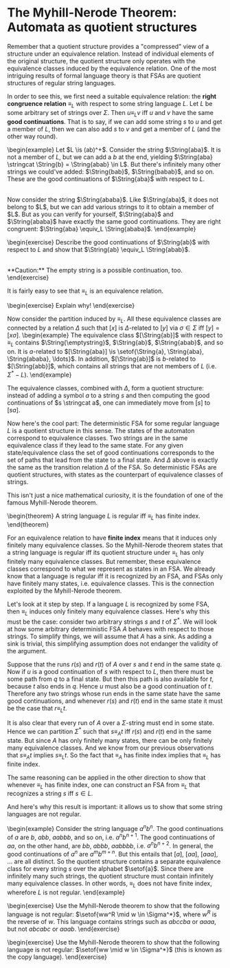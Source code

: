 # The Myhill-Nerode Theorem: Automata as quotient structures

Remember that a quotient structure provides a "compressed" view of a structure under an equivalence relation.
Instead of individual elements of the original structure, the quotient structure only operates with the equivalence classes induced by the equivalence relation.
One of the most intriguing results of formal language theory is that FSAs are quotient structures of regular string languages.

In order to see this, we first need a suitable equivalence relation: the **right congruence relation** $\equiv_L$ with respect to some string language $L$.
Let $L$ be some arbitrary set of strings over $\Sigma$.
Then $u \equiv_L v$ iff $u$ and $v$ have the same **good continuations**.
That is to say, if we can add some string $s$ to $u$ and get a member of $L$, then we can also add $s$ to $v$ and get a member of $L$ (and the other way round).

\begin{example}
Let $L \is (ab)^+$.
Consider the string $\String{aba}$.
It is not a member of $L$, but we can add a $b$ at the end, yielding $\String{aba} \stringcat \String{b} = \String{abab} \in L$.
But there's infinitely many other strings we could've added: $\String{bab}$, $\String{babab}$, and so on.
These are the good continuations of $\String{aba}$ with respect to $L$.

<br>
Now consider the string $\String{ababa}$.
Like $\String{aba}$, it does not belong to $L$, but we can add various strings to it to obtain a member of $L$.
But as you can verify for yourself, $\String{aba}$ and $\String{ababa}$ have exactly the same good continuations.
They are right congruent: $\String{aba} \equiv_L \String{ababa}$.
\end{example}

\begin{exercise}
Describe the good continuations of $\String{ab}$ with respect to $L$ and show that $\String{ab} \equiv_L \String{abab}$.

<br>
**Caution:** The empty string is a possible continuation, too.
\end{exercise}

It is fairly easy to see that $\equiv_L$ is an equivalence relation.

\begin{exercise}
Explain why!
\end{exercise}

Now consider the partition induced by $\equiv_L$.
All these equivalence classes are connected by a relation $\Delta$ such that $[x]$ is $\Delta$-related to $[y]$ via $\sigma \in \Sigma$ iff $[y] = [x \sigma]$.
\begin{example}
The equivalence class $[\String{ab}]$ with respect to $\equiv_L$ contains $\String{\emptystring}$, $\String{ab}$, $\String{abab}$, and so on.
It is $a$-related to $[\String{aba}] \is \setof{\String{a}, \String{aba}, \String{ababa}, \ldots}$.
In addition, $[\String{ab}]$ is $b$-related to $[\String{abb}]$, which contains all strings that are not members of $L$ (i.e. $\Sigma^* - L$).
\end{example}

The equivalence classes, combined with $\Delta$, form a quotient structure: instead of adding a symbol $a$ to a string $s$ and then computing the good continuations of $s \stringcat a$, one can immediately move from $[s]$ to $[sa]$.

Now here's the cool part:
The deterministic FSA for some regular language $L$ is a quotient structure in this sense.
The states of the automaton correspond to equivalence classes.
Two strings are in the same equivalence class if they lead to the same state.
For any given state/equivalence class the set of good continuations corresponds to the set of paths that lead from the state to a final state.
And $\Delta$ above is exactly the same as the transition relation $\Delta$ of the FSA.
So deterministic FSAs are quotient structures, with states as the counterpart of equivalence classes of strings.

This isn't just a nice mathematical curiosity, it is the foundation of one of the famous Myhill-Nerode theorem.

\begin{theorem}
A string language $L$ is regular iff $\equiv_L$ has finite index.
\end{theorem}

For an equivalence relation to have **finite index** means that it induces only finitely many equivalence classes.
So the Myhill-Nerode theorem states that a string language is regular iff its quotient structure under $\equiv_L$ has only finitely many equivalence classes.
But remember, these equivalence classes correspond to what we represent as states in an FSA. 
We already know that a language is regular iff it is recognized by an FSA, and FSAs only have finitely many states, i.e. equivalence classes.
This is the connection exploited by the Myhill-Nerode theorem.

Let's look at it step by step.
If a language $L$ is recognized by some FSA, then $\equiv_L$ induces only finitely many equivalence classes.
Here's why this must be the case: consider two arbitrary strings $s$ and $t$ of $\Sigma^*$.
We will look at how some arbitrary deterministic FSA $A$ behaves with respect to those strings.
To simplify things, we will assume that $A$ has a sink.
As adding a sink is trivial, this simplifying assumption does not endanger the validity of the argument.

Suppose that the runs $r(s)$ and $r(t)$ of $A$ over $s$ and $t$ end in the same state $q$.
Now if $u$ is a good continuation of $s$ with respect to $L$, then there must be some path from $q$ to a final state.
But then this path is also available for $t$, because $t$ also ends in $q$.
Hence $u$ must also be a good continuation of $t$.
Therefore any two strings whose run ends in the same state have the same good continuations, and whenever $r(s)$ and $r(t)$ end in the same state it must be the case that $r \equiv_L t$.

It is also clear that every run of $A$ over a $\Sigma$-string must end in some state.
Hence we can partition $\Sigma^*$ such that $s \equiv_A t$ iff $r(s)$ and $r(t)$ end in the same state.
But since $A$ has only finitely many states, there can be only finitely many equivalence classes.
And we know from our previous observations that $s \equiv_A t$ implies $s \equiv_L t$.
So the fact that $\equiv_A$ has finite index implies that $\equiv_L$ has finite index.

The same reasoning can be applied in the other direction to show that whenever $\equiv_L$ has finite index, one can construct an FSA from $\equiv_L$ that recognizes a string $s$ iff $s \in L$.

And here's why this result is important: it allows us to show that some string languages are not regular.

\begin{example}
Consider the string language $a^n b^n$.
The good continuations of $a$ are $b$, $abb$, $aabbb$, and so on, i.e. $a^n b^{n+1}$.
The good continuations of $aa$, on the other hand, are $bb$, $abbb$, $aabbbb$, i.e. $a^n b^{n+2}$.
In general, the good continuations of $a^n$ are $a^m b^{m+n}$.
But this entails that $[a]$, $[aa]$, $[aaa]$, $\ldots$ are all distinct.
So the quotient structure contains a separate equivalence class for every string $s$ over the alphabet $\setof{a}$.
Since there are infinitely many such strings, the quotient structure must contain infinitely many equivalence classes.
In other words, $\equiv_L$ does not have finite index, wherefore $L$ is not regular.
\end{example}

\begin{exercise}
Use the Myhill-Nerode theorem to show that the following language is not regular: $\setof{ww^R \mid w \in \Sigma^*}$, where $w^R$ is the reverse of $w$.
This language contains strings such as $abccba$ or $aaaa$, but not $abcabc$ or $aaab$.
\end{exercise}

\begin{exercise}
Use the Myhill-Nerode theorem to show that the following language is not regular: $\setof{ww \mid w \in \Sigma^*}$ (this is known as the copy language).
\end{exercise}
